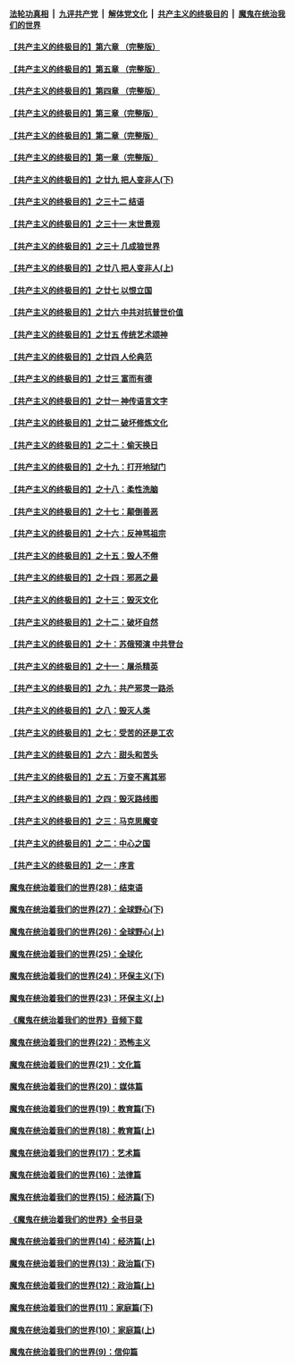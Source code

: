 ####  [法轮功真相](../../../../basic/blob/master/README.md?t=05121026) &nbsp;|&nbsp; [九评共产党](../../../../9ping.md/blob/master/README.md?t=05121026) &nbsp;|&nbsp; [解体党文化](../../../../jtdwh.md/blob/master/README.md?t=05121026)  &nbsp;|&nbsp; [共产主义的终极目的](../../../../gczydzjmd.md/blob/master/README.md?t=05121026) &nbsp;|&nbsp; [魔鬼在统治我们的世界](../../../../mgztzwmdsj.md/blob/master/README.md?t=05121026) 

#### [【共产主义的终极目的】第六章 （完整版）](../pages/nsc422/n11428913.md?t=05121026) 

#### [【共产主义的终极目的】第五章 （完整版）](../pages/nsc422/n11428912.md?t=05121026) 

#### [【共产主义的终极目的】第四章 （完整版）](../pages/nsc422/n11428907.md?t=05121026) 

#### [【共产主义的终极目的】第三章（完整版）](../pages/nsc422/n11428848.md?t=05121026) 

#### [【共产主义的终极目的】第二章（完整版）](../pages/nsc422/n11428831.md?t=05121026) 

#### [【共产主义的终极目的】第一章（完整版）](../pages/nsc422/n11417651.md?t=05121026) 

#### [【共产主义的终极目的】之廿九 把人变非人(下)](../pages/nsc422/n11344140.md?t=05121026) 

#### [【共产主义的终极目的】之三十二 结语](../pages/nsc422/n11360535.md?t=05121026) 

#### [【共产主义的终极目的】之三十一 末世景观](../pages/nsc422/n11351129.md?t=05121026) 

#### [【共产主义的终极目的】之三十 几成狼世界](../pages/nsc422/n11348280.md?t=05121026) 

#### [【共产主义的终极目的】之廿八 把人变非人(上)](../pages/nsc422/n11340492.md?t=05121026) 

#### [【共产主义的终极目的】之廿七 以恨立国](../pages/nsc422/n11336944.md?t=05121026) 

#### [【共产主义的终极目的】之廿六 中共对抗普世价值](../pages/nsc422/n11324785.md?t=05121026) 

#### [【共产主义的终极目的】之廿五 传统艺术颂神](../pages/nsc422/n11296396.md?t=05121026) 

#### [【共产主义的终极目的】之廿四 人伦典范](../pages/nsc422/n11296397.md?t=05121026) 

#### [【共产主义的终极目的】之廿三 富而有德](../pages/nsc422/n11283598.md?t=05121026) 

#### [【共产主义的终极目的】之廿一 神传语言文字](../pages/nsc422/n11263265.md?t=05121026) 

#### [【共产主义的终极目的】之廿二 破坏修炼文化](../pages/nsc422/n11245728.md?t=05121026) 

#### [【共产主义的终极目的】之二十：偷天换日](../pages/nsc422/n11238846.md?t=05121026) 

#### [【共产主义的终极目的】之十九：打开地狱门](../pages/nsc422/n11206376.md?t=05121026) 

#### [【共产主义的终极目的】之十八：柔性洗脑](../pages/nsc422/n11199994.md?t=05121026) 

#### [【共产主义的终极目的】之十七：颠倒善恶](../pages/nsc422/n11179782.md?t=05121026) 

#### [【共产主义的终极目的】之十六：反神骂祖宗](../pages/nsc422/n11166798.md?t=05121026) 

#### [【共产主义的终极目的】之十五：毁人不倦](../pages/nsc422/n11166792.md?t=05121026) 

#### [【共产主义的终极目的】之十四：邪恶之最](../pages/nsc422/n11150249.md?t=05121026) 

#### [【共产主义的终极目的】之十三：毁灭文化](../pages/nsc422/n11135227.md?t=05121026) 

#### [【共产主义的终极目的】之十二：破坏自然](../pages/nsc422/n11135214.md?t=05121026) 

#### [【共产主义的终极目的】之十：苏俄预演 中共登台](../pages/nsc422/n11118424.md?t=05121026) 

#### [【共产主义的终极目的】之十一：屠杀精英](../pages/nsc422/n11118442.md?t=05121026) 

#### [【共产主义的终极目的】之九：共产邪灵一路杀](../pages/nsc422/n11114139.md?t=05121026) 

#### [【共产主义的终极目的】之八：毁灭人类](../pages/nsc422/n11108503.md?t=05121026) 

#### [【共产主义的终极目的】之七：受苦的还是工农](../pages/nsc422/n11101809.md?t=05121026) 

#### [【共产主义的终极目的】之六：甜头和苦头](../pages/nsc422/n11096971.md?t=05121026) 

#### [【共产主义的终极目的】之五：万变不离其邪](../pages/nsc422/n11091285.md?t=05121026) 

#### [【共产主义的终极目的】之四：毁灭路线图](../pages/nsc422/n11086284.md?t=05121026) 

#### [【共产主义的终极目的】之三：马克思魔变](../pages/nsc422/n11061941.md?t=05121026) 

#### [【共产主义的终极目的】之二：中心之国](../pages/nsc422/n11047728.md?t=05121026) 

#### [【共产主义的终极目的】之一：序言](../pages/nsc422/n11086077.md?t=05121026) 

#### [魔鬼在统治着我们的世界(28)：结束语](../pages/nsc422/n10936246.md?t=05121026) 

#### [魔鬼在统治着我们的世界(27)：全球野心(下)](../pages/nsc422/n10928319.md?t=05121026) 

#### [魔鬼在统治着我们的世界(26)：全球野心(上)](../pages/nsc422/n10900318.md?t=05121026) 

#### [魔鬼在统治着我们的世界(25)：全球化](../pages/nsc422/n10788205.md?t=05121026) 

#### [魔鬼在统治着我们的世界(24)：环保主义(下)](../pages/nsc422/n10695307.md?t=05121026) 

#### [魔鬼在统治着我们的世界(23)：环保主义(上)](../pages/nsc422/n10688613.md?t=05121026) 

#### [《魔鬼在统治着我们的世界》音频下载](../pages/nsc422/n10635553.md?t=05121026) 

#### [魔鬼在统治着我们的世界(22)：恐怖主义](../pages/nsc422/n10614727.md?t=05121026) 

#### [魔鬼在统治着我们的世界(21)：文化篇](../pages/nsc422/n10597706.md?t=05121026) 

#### [魔鬼在统治着我们的世界(20)：媒体篇](../pages/nsc422/n10586579.md?t=05121026) 

#### [魔鬼在统治着我们的世界(19)：教育篇(下)](../pages/nsc422/n10564808.md?t=05121026) 

#### [魔鬼在统治着我们的世界(18)：教育篇(上)](../pages/nsc422/n10526970.md?t=05121026) 

#### [魔鬼在统治着我们的世界(17)：艺术篇](../pages/nsc422/n10499093.md?t=05121026) 

#### [魔鬼在统治着我们的世界(16)：法律篇](../pages/nsc422/n10485969.md?t=05121026) 

#### [魔鬼在统治着我们的世界(15)：经济篇(下)](../pages/nsc422/n10469975.md?t=05121026) 

#### [《魔鬼在统治着我们的世界》全书目录](../pages/nsc422/n10464261.md?t=05121026) 

#### [魔鬼在统治着我们的世界(14)：经济篇(上)](../pages/nsc422/n10457370.md?t=05121026) 

#### [魔鬼在统治着我们的世界(13)：政治篇(下)](../pages/nsc422/n10448270.md?t=05121026) 

#### [魔鬼在统治着我们的世界(12)：政治篇(上)](../pages/nsc422/n10444576.md?t=05121026) 

#### [魔鬼在统治着我们的世界(11)：家庭篇(下)](../pages/nsc422/n10440961.md?t=05121026) 

#### [魔鬼在统治着我们的世界(10)：家庭篇(上)](../pages/nsc422/n10435448.md?t=05121026) 

#### [魔鬼在统治着我们的世界(9)：信仰篇](../pages/nsc422/n10432159.md?t=05121026) 

